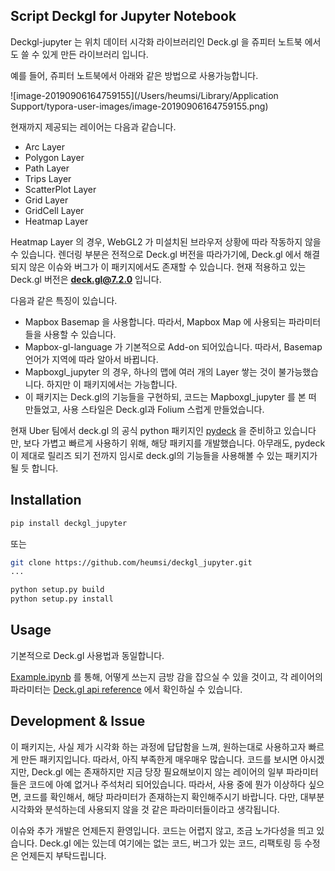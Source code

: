## Script Deckgl for Jupyter Notebook

Deckgl-jupyter 는 위치 데이터 시각화 라이브러리인 Deck.gl 을 쥬피터 노트북 에서도 쓸 수 있게 만든 라이브러리 입니다. 

예를 들어, 쥬피터 노트북에서 아래와 같은 방법으로 사용가능합니다.

![image-20190906164759155](/Users/heumsi/Library/Application Support/typora-user-images/image-20190906164759155.png)



현재까지 제공되는 레이어는 다음과 같습니다.

- Arc Layer
- Polygon Layer
- Path Layer
- Trips Layer
- ScatterPlot Layer
- Grid Layer
- GridCell Layer
- Heatmap Layer

Heatmap Layer 의 경우, WebGL2 가 미설치된 브라우저 상황에 따라 작동하지 않을 수 있습니다.
렌더링 부분은 전적으로 Deck.gl 버전을 따라가기에, Deck.gl 에서 해결되지 않은 이슈와 버그가 이 패키지에서도 존재할 수 있습니다.
현재 적용하고 있는 Deck.gl 버전은 **deck.gl@7.2.0** 입니다.



다음과 같은 특징이 있습니다.

- Mapbox Basemap 을 사용합니다. 따라서, Mapbox Map 에 사용되는 파라미터들을 사용할 수 있습니다.
- Mapbox-gl-language 가 기본적으로 Add-on 되어있습니다. 
  따라서, Basemap 언어가 지역에 따라 알아서 바뀝니다.
- Mapboxgl_jupyter 의 경우, 하나의 맵에 여러 개의 Layer 쌓는 것이 불가능했습니다.
  하지만 이 패키지에서는 가능합니다.
- 이 패키지는 Deck.gl의 기능들을 구현하되,
  코드는 Mapboxgl_jupyter 를 본 떠 만들었고,
  사용 스타일은 Deck.gl과 Folium 스럽게 만들었습니다.



현재 Uber 팀에서 deck.gl 의 공식 python 패키지인 [pydeck](https://github.com/uber/deck.gl/tree/master/bindings/python/pydeck) 을 준비하고 있습니다만, 보다 가볍고 빠르게 사용하기 위해, 해당 패키지를 개발했습니다. 아무래도, pydeck 이 제대로 릴리즈 되기 전까지 임시로 deck.gl의 기능들을 사용해볼 수 있는 패키지가 될 듯 합니다.



## Installation

```bash
pip install deckgl_jupyter
```

또는

```bash
git clone https://github.com/heumsi/deckgl_jupyter.git
...

python setup.py build
python setup.py install
```



## Usage

기본적으로 Deck.gl 사용법과 동일합니다.

[Example.ipynb](https://github.com/heumsi/deckgl_jupyter/blob/master/Examples.ipynb) 를 통해, 어떻게 쓰는지 금방 감을 잡으실 수 있을 것이고,
각 레이어의 파라미터는 [Deck.gl api reference](https://deck.gl/#/documentation/deckgl-api-reference/layers/layer) 에서 확인하실 수 있습니다.



## Development & Issue

이 패키지는, 사실 제가 시각화 하는 과정에 답답함을 느껴, 원하는대로 사용하고자 빠르게 만든 패키지입니다.
따라서, 아직 부족한게 매우매우 많습니다.
코드를 보시면 아시겠지만, Deck.gl 에는 존재하지만 지금 당장 필요해보이지 않는 레이어의 일부 파라미터들은 코드에 아예 없거나 주석처리 되어있습니다. 따라서, 사용 중에 뭔가 이상하다 싶으면, 코드를 확인해서, 해당 파라미터가 존재하는지 확인해주시기 바랍니다. 다만, 대부분 시각화와 분석하는데 사용되지 않을 것 같은 파라미터들이라고 생각됩니다.

이슈와 추가 개발은 언제든지 환영입니다.
코드는 어렵지 않고, 조금 노가다성을 띄고 있습니다.
Deck.gl 에는 있는데 여기에는 없는 코드, 버그가 있는 코드, 리팩토링 등 수정은 언제든지 부탁드립니다.